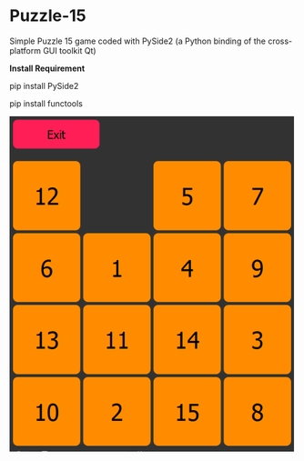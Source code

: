 # Puzzle-15
Simple Puzzle 15 game coded with PySide2 (a Python binding of the cross-platform GUI toolkit Qt)

<p><b>Install Requirement</b></p>
<p>pip install PySide2</p>
<p>pip install functools</p>

<img src="images/puzzle15-view.png" width="500">
